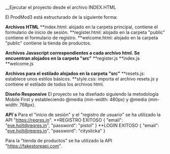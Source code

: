 __Ejecutar el proyecto desde el archivo INDEX.HTML

El ProdMod3 está estructurado de la siguiente forma:

__Archivos HTML__
**index.html: alojado en la carpeta principal, contiene el formulario de inicio de sesión.
**register.html: alojado en la carpeta "public" contiene el formulario de registro.
**welcome.html: alojado en la carpeta "public" contiene la tienda de productos.

__Archivos Javascript correspondientes a cada archivo html. Se encuentran alojados en la carpeta "src"__
**register.js
**index.js
**welcome.js

__Archivos para el estilado alojados en la carpeta "src"__
**resets.js: establece unos estilos básicos.
**style.css: importa el archivo resets.js y contiene el estilado de todos los archivos html.

__Diseño Responsive__
El proyecto se ha diseñado siguiendo la metodología Mobile First y estableciendo @media (min-width: 480px) y @media (min-width: 768px).

__API´s__
Para el "inicio de sesión" y el "registro de usuario" se ha utilizado la API "https://reqres.in".
**REGISTRO EXITOSO
{
    "email": "eve.holt@reqres.in",
    "password": "pistol"
}
**LOGIN EXITOSO
{
    "email": "eve.holt@reqres.in",
    "password": "cityslicka"
}

Para la "tienda de productos" se ha utilizado la API "https://fakestoreapi.com".
